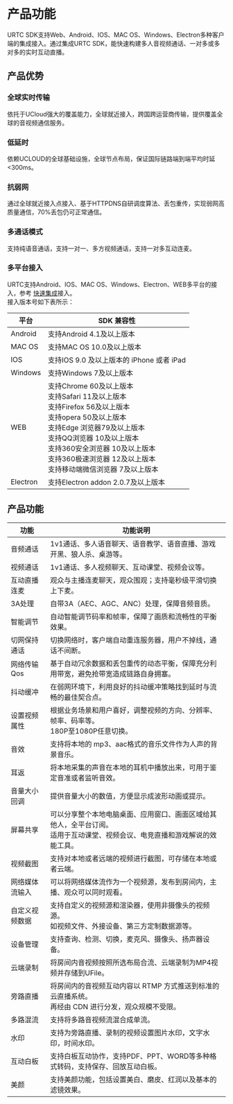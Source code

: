 # 产品功能
URTC SDK支持Web、Android、IOS、MAC OS、Windows、Electron多种客户端的集成接入。通过集成URTC SDK，能快速构建多人音视频通话、一对多或多对多的实时互动直播。
## 产品优势
### 全球实时传输  
依托于UCloud强大的覆盖能力，全球就近接入，跨国跨运营商传输，提供覆盖全球的音视频通信服务。
### 低延时      
依赖UCLOUD的全球基础设施，全球节点布局，保证国际链路端到端平均时延 <300ms。
### 抗弱网       
通过全球就近接入点接入、基于HTTPDNS自研调度算法、丢包重传，实现弱网高质量通信，70%丢包仍可正常通信。
### 多通话模式       
支持纯语音通话，支持一对一、多方视频通话，支持一对多互动连麦。
### 多平台接入       
URTC支持Android、IOS、MAC OS、Windows、Electron、WEB多平台的接入，参考 [快速集成](urtc/sdk/VideoStart)接入。    
接入版本号如下表所示：

|平台     | SDK 兼容性                             |
|-|-|
|Android  | 支持Android 4.1及以上版本              |
|MAC OS   | 支持MAC OS 10.0及以上版本              |
|IOS      | 支持IOS 9.0 及以上版本的 iPhone 或者 iPad |
|Windows  | 支持Windows 7及以上版本                |
|WEB      | 支持Chrome 60及以上版本 <br> 支持Safari 11及以上版本 <br> 支持Firefox 56及以上版本 <br> 支持opera 50及以上版本 <br> 支持Edge 浏览器79及以上版本 <br> 支持QQ浏览器 10及以上版本 <br> 支持360安全浏览器 10及以上版本 <br> 支持360极速浏览器 12及以上版本 <br> 支持移动端微信浏览器 7及以上版本  |
|Electron | 支持Electron addon 2.0.7及以上版本     |

## 产品功能

| 功能| 功能说明 |
| - | - |
| 音频通话| 1v1通话、多人语音聊天、语音教学、语音直播、游戏开黑、狼人杀、桌游等。 |
| 视频通话| 1v1通话、多人视频聊天、互动课堂、视频会议等。 |
| 互动直播连麦| 观众与主播连麦聊天，观众围观；支持毫秒级平滑切换上下麦。 |
| 3A处理| 自带3A（AEC、AGC、ANC）处理，保障音频音质。 |
| 智能调节| 自动智能调节码率和帧率，保障了画质和流畅性的平衡效果。 |
| 切网保持通话| 切换网络时，客户端自动重连服务器，用户不掉线，通话不间断。 |
| 网络传输Qos| 基于自动冗余数据和丢包重传的动态平衡，保障充分利用带宽，避免抢带宽造成链路自身拥塞。 |
| 抖动缓冲| 在弱网环境下，利用良好的抖动缓冲策略找到延时与流畅的最佳契合点。 |
| 设置视频属性| 根据业务场景和用户喜好，调整视频的方向、分辨率、帧率、码率等。<br>180P至1080P任意切换。 |
| 音效| 支持将本地的 mp3、aac格式的音乐文件作为人声的背景音乐。 |
| 耳返| 将本地采集的声音在本地的耳机中播放出来，可用于鉴定音准或者监听音效。 |
| 音量大小回调| 提供音量大小的数值，方便显示成波形动画或提示。 |
| 屏幕共享| 可以分享整个本地电脑桌面、应用窗口、画面区域给其他人，全平台订阅。<br>适用于互动课堂、视频会议、电竞直播和游戏解说的效能工具。 |
| 视频截图| 支持对本地或者远端的视频进行截图，可存储在本地或者云端。 |
| 网络媒体流输入| 可以将网络媒体流作为一个视频源，发布到房间内，主播、观众可以同时观看。 |
| 自定义视频数据| 支持自定义的视频源和渲染器，使用非摄像头的视频源。<br>如视频文件、外接设备、第三方定制数据源等。 |
| 设备管理| 支持查询、检测、切换，麦克风、摄像头、扬声器设备。 |
| 云端录制| 将房间内音视频按照所选布局合流、云端录制为MP4视频并存储到UFile。 |
| 旁路直播| 将房间内的音视频互动内容以 RTMP 方式推送到标准的云直播系统。<br>再经由 CDN 进行分发，观众规模不受限。 |
| 多路混流| 支持将多路音视频流混合成单流。 |
| 水印| 支持为旁路直播、录制的视频设置图片水印，文字水印，时间水印。 |
| 互动白板| 支持白板互动协作，支持PDF、PPT、WORD等多种格式转码，支持保存、回放互动白板。 |
| 美颜| 支持美颜功能，包括设置美白、磨皮、红润以及基本的滤镜效果。 |
